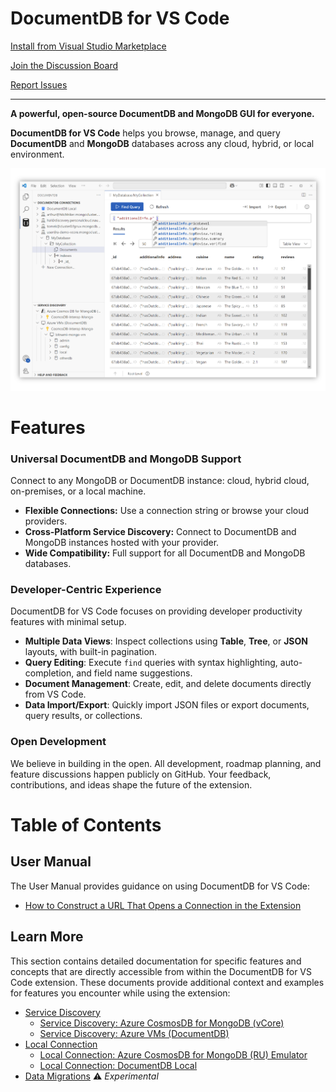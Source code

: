 # DocumentDB for VS Code

[Install from Visual Studio Marketplace](https://marketplace.visualstudio.com/items?itemName=ms-azuretools.vscode-documentdb)

[Join the Discussion Board](https://github.com/microsoft/vscode-documentdb/discussions)

[Report Issues](https://github.com/microsoft/vscode-documentdb/issues)

---

**A powerful, open-source DocumentDB and MongoDB GUI for everyone.**

**DocumentDB for VS Code** helps you browse, manage, and query **DocumentDB** and **MongoDB** databases across any cloud, hybrid, or local environment.

![DocumentDB with a Collection View and auto-completion](./vscode-documentdb-vcore.png)

# Features

### Universal DocumentDB and MongoDB Support

Connect to any MongoDB or DocumentDB instance: cloud, hybrid cloud, on-premises, or a local machine.

- **Flexible Connections:** Use a connection string or browse your cloud providers.
- **Cross-Platform Service Discovery:** Connect to DocumentDB and MongoDB instances hosted with your provider.
- **Wide Compatibility:** Full support for all DocumentDB and MongoDB databases.

### Developer-Centric Experience

DocumentDB for VS Code focuses on providing developer productivity features with minimal setup.

- **Multiple Data Views**: Inspect collections using **Table**, **Tree**, or **JSON** layouts, with built-in pagination.
- **Query Editing**: Execute `find` queries with syntax highlighting, auto-completion, and field name suggestions.
- **Document Management**: Create, edit, and delete documents directly from VS Code.
- **Data Import/Export**: Quickly import JSON files or export documents, query results, or collections.

### Open Development

We believe in building in the open. All development, roadmap planning, and feature discussions happen publicly on GitHub.
Your feedback, contributions, and ideas shape the future of the extension.

# Table of Contents

## User Manual

The User Manual provides guidance on using DocumentDB for VS Code:

- [How to Construct a URL That Opens a Connection in the Extension](./manual/how-to-construct-url.md)

## Learn More

This section contains detailed documentation for specific features and concepts that are directly accessible from within the DocumentDB for VS Code extension. These documents provide additional context and examples for features you encounter while using the extension:

- [Service Discovery](./learn-more/service-discovery.md)
  - [Service Discovery: Azure CosmosDB for MongoDB (vCore)](./learn-more/service-discovery-azure-cosmosdb-for-mongodb-vcore.md)
  - [Service Discovery: Azure VMs (DocumentDB)](./learn-more/service-discovery-azure-vms.md)
- [Local Connection](./learn-more/local-connection.md)
  - [Local Connection: Azure CosmosDB for MongoDB (RU) Emulator](./learn-more/local-connection-mongodb-ru.md)
  - [Local Connection: DocumentDB Local](./learn-more/local-connection-documentdb-local.md)
- [Data Migrations](./data-migrations.md) ⚠️ _Experimental_
